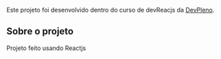 Este projeto foi desenvolvido dentro do curso de devReacjs da [DevPleno](https://www.devpleno.com/devreactjs).

## Sobre o projeto

Projeto feito usando Reactjs